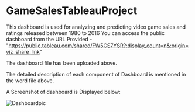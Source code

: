 # GameSalesTableauProject
This dashboard is used for analyzing and predicting video game sales and ratings released between 1980 to 2016
You can access the public dashboard from the URL Provided -"https://public.tableau.com/shared/FW5CS7YSR?:display_count=n&:origin=viz_share_link"

The dashboard file has been uploaded above.

The detailed description of each component of Dashboard is mentioned in the word file above.

A Screenshot of dashboard is Displayed below:

![Dashboardpic](https://github.com/VishCraft/GameSalesTableauProject/assets/144891820/a7e661d9-a897-4e42-86ec-f7c3d5856a79)

